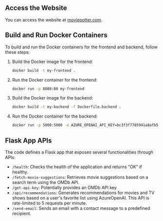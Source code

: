 ## Access the Website

You can access the website at [moviepotter.com](https://moviepotter.com/).

## Build and Run Docker Containers

To build and run the Docker containers for the frontend and backend, follow these steps:

1. Build the Docker image for the frontend:
    ```bash
    docker build -t my-frontend .
    ```

2. Run the Docker container for the frontend:
    ```bash
    docker run -p 8080:80 my-frontend
    ```

3. Build the Docker image for the backend:
    ```bash
    docker build -t my-backend -f Dockerfile.backend .
    ```

4. Run the Docker container for the backend:
    ```bash
    docker run -p 5000:5000 -e AZURE_OPENAI_API_KEY=bc3f3f7785941a8afb5421910cdb70c my-backend
    ```

## Flask App APIs

The code defines a Flask app that exposes several functionalities through APIs:

- `/health`: Checks the health of the application and returns "OK" if healthy.
- `/fetch-movie-suggestions`: Retrieves movie suggestions based on a search term using the OMDb API.
- `/get-api-key`: Potentially provides an OMDb API key
- `/api/recommendations`: Generates recommendations for movies and TV shows based on a user's favorite list using AzureOpenAI. This API is rate-limited to 5 requests per minute.
- `/send-email`: Sends an email with a contact message to a predefined recipient.
